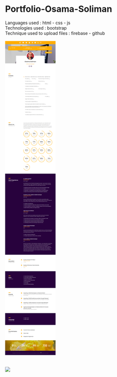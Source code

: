 # Portfolio-Osama-Soliman
Languages used : html - css - js
<br>
Technologies used : bootstrap
<br>
Technique used to upload files : firebase - github
<br>
<br>
<img src="osama-soliman/viewosamasoliman.png">
<br>
<br>

[<img src="https://img.shields.io/badge/Portfolio-%23000000.svg?&style=for-the-badge">](https://smsmware-os.web.app/)

